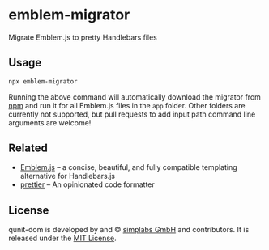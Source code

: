 emblem-migrator
==============================================================================

Migrate Emblem.js to pretty Handlebars files


Usage
------------------------------------------------------------------------------

```bash
npx emblem-migrator
```

Running the above command will automatically download the migrator from [npm](https://www.npmjs.com/)
and run it for all Emblem.js files in the `app` folder. Other folders are
currently not supported, but pull requests to add input path command line
arguments are welcome!


Related
------------------------------------------------------------------------------

- [Emblem.js](http://emblemjs.com/) – a concise, beautiful, and fully
  compatible templating alternative for Handlebars.js
- [prettier](https://github.com/chaijs/chai-jquery) – An opinionated code
  formatter


License
------------------------------------------------------------------------------

qunit-dom is developed by and &copy; [simplabs GmbH](http://simplabs.com) and
contributors. It is released under the [MIT License](https://github.com/simplabs/qunit-dom/blob/master/LICENSE.md).
